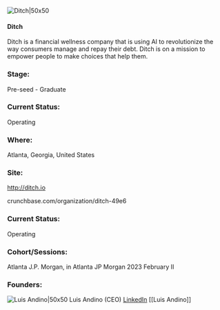 

![Ditch|50x50](https://media.licdn.com/dms/image/C560BAQHXPubWwI12WQ/company-logo_200_200/0/1677277359516?e=1692835200&v=beta&t=QceC8v6NLyoyOprVvsus0XTHnEmit21rhBqSYQU7YGg)

#### Ditch
Ditch is a financial wellness company that is using AI to revolutionize the way consumers manage and repay their debt. Ditch is on a mission to empower people to make choices that help them.

### Stage: 
Pre-seed - Graduate 

### Current Status: 
Operating

### Where:
Atlanta, Georgia, United States

### Site:
http://ditch.io



crunchbase.com/organization/ditch-49e6

### Current Status: 
Operating

### Cohort/Sessions: 
Atlanta J.P. Morgan, in Atlanta JP Morgan 2023 February II

### Founders: 

![Luis Andino|50x50]() Luis Andino (CEO) [LinkedIn](https://linkedin.com/in/luisoscarandino) [[Luis Andino]]



